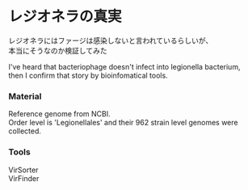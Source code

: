 # レジオネラの真実

レジオネラにはファージは感染しないと言われているらしいが、<br>
本当にそうなのか検証してみた<br>

I've heard that bacteriophage doesn't infect into legionella bacterium,<br>
then I confirm that story by bioinfomatical tools.

<h3>Material</h3>
Reference genome from NCBI.<br>
Order level is 'Legionellales' and their 962 strain level genomes were collected.

<h3>Tools</h3>
VirSorter<br>
VirFinder<br>

